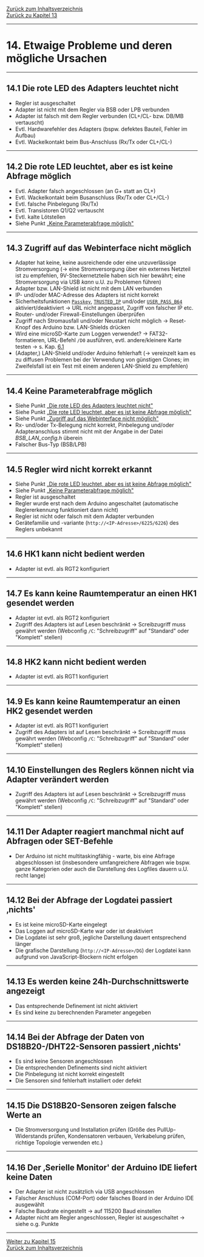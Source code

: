 [Zurück zum Inhaltsverzeichnis](inhaltsverzeichnis.md)  
[Zurück zu Kapitel 13](kap13.md)  
    
---
    
# 14. Etwaige Probleme und deren mögliche Ursachen
---
    

## 14.1 Die rote LED des Adapters leuchtet nicht

- Regler ist ausgeschaltet
- Adapter ist nicht mit dem Regler via BSB oder LPB verbunden
- Adapter ist falsch mit dem Regler verbunden (CL+/CL- bzw. DB/MB vertauscht)
- Evtl. Hardwarefehler des Adapters (bspw. defektes Bauteil, Fehler im Aufbau)
- Evtl. Wackelkontakt beim Bus-Anschluss (Rx/Tx oder CL+/CL-)  
    
---
    
## 14.2 Die rote LED leuchtet, aber es ist keine Abfrage möglich

- Evtl. Adapter falsch angeschlossen (an G+ statt an CL+)
- Evtl. Wackelkontakt beim Busanschluss (Rx/Tx oder CL+/CL-)
- Evtl. falsche Pinbelegung (Rx/Tx)
- Evtl. Transistoren Q1/Q2 vertauscht
- Evtl. kalte Lötstellen
- Siehe Punkt [„Keine Parameterabfrage möglich"](kap14.md#144-keine-parameterabfrage-möglich)  
    
---
    

## 14.3 Zugriff auf das Webinterface nicht möglich
- Adapter hat keine, keine ausreichende oder eine unzuverlässige Stromversorgung 
(→ eine Stromversorgung über ein externes Netzteil ist zu empfehlen, 9V-Steckernetzteile 
haben sich hier bewährt; eine Stromversorgung via USB *kann* u.U. zu Problemen führen) 
- Adapter bzw. LAN-Shield ist nicht mit dem LAN verbunden 
- IP- und/oder MAC-Adresse des Adapters ist nicht korrekt 
- Sicherheitsfunktionen [`Passkey`](kap05.md), [`TRUSTED_IP`](kap05.md) und/oder [`USER_PASS_B64`](kap05.md)
aktiviert/deaktiviert → URL nicht angepasst, Zugriff von falscher IP etc.
- Router- und/oder Firewall-Einstellungen überprüfen 
- Zugriff nach Stromausfall und/oder Neustart nicht möglich → Reset-Knopf des Arduino bzw. LAN-Shields drücken
- Wird eine microSD-Karte zum Loggen verwendet? → FAT32-formatieren, URL-Befehl `/D0` ausführen, 
evtl. andere/kleinere Karte testen → s. Kap. [6.1](kap06.md#61-loggen-von-daten) 
- (Adapter,) LAN-Shield und/oder Arduino fehlerhaft (→ vereinzelt kam es zu diffusen
Problemen bei der Verwendung von günstigen Clones; im Zweifelsfall ist ein Test mit einem anderen LAN-Shield zu empfehlen)  

    
---
    

## 14.4 Keine Parameterabfrage möglich

- Siehe Punkt [„Die rote LED des Adapters leuchtet nicht"](kap14.md#141-die-rote-led-des-adapters-leuchtet-nicht)
- Siehe Punkt [„Die rote LED leuchtet, aber es ist keine Abfrage möglich"](kap14.md#142-die-rote-led-leuchtet-aber-es-ist-keine-abfrage-möglich)
- Siehe Punkt [„Zugriff auf das Webinterface nicht möglich"](kap14.md#143-zugriff-auf-das-webinterface-nicht-möglich)
- Rx- und/oder Tx-Belegung nicht korrekt, Pinbelegung und/oder Adapteranschluss
stimmt nicht mit der Angabe in der Datei *BSB_LAN_config.h* überein
- Falscher Bus-Typ (BSB/LPB)  
    
---
    

## 14.5 Regler wird nicht korrekt erkannt

- Siehe Punkt [„Die rote LED leuchtet, aber es ist keine Abfrage möglich"](kap14.md#142-die-rote-led-leuchtet-aber-es-ist-keine-abfrage-möglich)
- Siehe Punkt [„Keine Parameterabfrage möglich"](kap14.md#144-keine-parameterabfrage-möglich)  
- Regler ist ausgeschaltet
- Regler wurde erst nach dem Arduino angeschaltet (automatische Reglererkennung funktioniert dann nicht)
- Regler ist nicht oder falsch mit dem Adapter verbunden
- Gerätefamilie und -variante (`http://<IP-Adresse>/6225/6226`) des Reglers unbekannt  
    
---
    

## 14.6 HK1 kann nicht bedient werden

- Adapter ist evtl. als RGT2 konfiguriert  
    
---
    

## 14.7 Es kann keine Raumtemperatur an einen HK1 gesendet werden

- Adapter ist evtl. als RGT2 konfiguriert
- Zugriff des Adapters ist auf Lesen beschränkt → Screibzugriff muss gewährt werden (Webconfig `/C`: "Schreibzugriff" auf "Standard" oder "Komplett" stellen)  
    
---
    

## 14.8 HK2 kann nicht bedient werden

- Adapter ist evtl. als RGT1 konfiguriert  
    
---
    

## 14.9 Es kann keine Raumtemperatur an einen HK2 gesendet werden

- Adapter ist evtl. als RGT1 konfiguriert
- Zugriff des Adapters ist auf Lesen beschränkt → Screibzugriff muss gewährt werden (Webconfig `/C`: "Schreibzugriff" auf "Standard" oder "Komplett" stellen)  
    
---
    

## 14.10 Einstellungen des Reglers können nicht via Adapter verändert werden

- Zugriff des Adapters ist auf Lesen beschränkt → Screibzugriff muss gewährt werden (Webconfig `/C`: "Schreibzugriff" auf "Standard" oder "Komplett" stellen)  
    
---
    

## 14.11 Der Adapter reagiert manchmal nicht auf Abfragen oder SET-Befehle

- Der Arduino ist nicht multitaskingfähig - warte, bis eine Abfrage abgeschlossen ist (insbesondere umfangreichere Abfragen wie bspw. ganze Kategorien oder
auch die Darstellung des Logfiles dauern u.U. recht lange)  
    
---
    

## 14.12 Bei der Abfrage der Logdatei passiert ‚nichts'

- Es ist keine microSD-Karte eingelegt
- Das Loggen auf microSD-Karte war oder ist deaktiviert
- Die Logdatei ist sehr groß, jegliche Darstellung dauert entsprechend länger  
- Die grafische Darstellung (`http://<IP-Adresse>/DG`) der Logdatei kann aufgrund von JavaScript-Blockern nicht erfolgen  
    
---
    

## 14.13 Es werden keine 24h-Durchschnittswerte angezeigt

- Das entsprechende Definement ist nicht aktiviert
- Es sind keine zu berechnenden Parameter angegeben  
    
---
    

## 14.14 Bei der Abfrage der Daten von DS18B20-/DHT22-Sensoren passiert ‚nichts'

- Es sind keine Sensoren angeschlossen
- Die entsprechenden Definements sind nicht aktiviert
- Die Pinbelegung ist nicht korrekt eingestellt
- Die Sensoren sind fehlerhaft installiert oder defekt  
    
---
    

## 14.15 Die DS18B20-Sensoren zeigen falsche Werte an

- Die Stromversorgung und Installation prüfen (Größe des PullUp-Widerstands prüfen,
Kondensatoren verbauen, Verkabelung prüfen, richtige Topologie verwenden etc.)  
    
---
    

## 14.16 Der ‚Serielle Monitor' der Arduino IDE liefert keine Daten

- Der Adapter ist nicht zusätzlich via USB angeschlossen
- Falscher Anschluss (COM-Port) oder falsches Board in der Arduino IDE ausgewählt
- Falsche Baudrate eingestellt → auf 115200 Baud einstellen
- Adapter nicht am Regler angeschlossen, Regler ist ausgeschaltet → siehe o.g. Punkte  
    
---
    
     
     
[Weiter zu Kapitel 15](kap15.md)      
[Zurück zum Inhaltsverzeichnis](inhaltsverzeichnis.md)   
    

